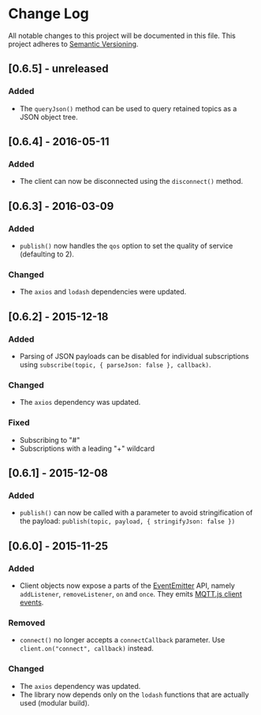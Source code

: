 # Change Log
All notable changes to this project will be documented in this file.
This project adheres to [Semantic Versioning](http://semver.org/).

## [0.6.5] - unreleased

### Added
- The `queryJson()` method can be used to query retained topics as a JSON object tree.

## [0.6.4] - 2016-05-11

### Added
- The client can now be disconnected using the `disconnect()` method.

## [0.6.3] - 2016-03-09

### Added
- `publish()` now handles the `qos` option to set the quality of service (defaulting to 2).

### Changed
- The `axios` and `lodash` dependencies were updated.

## [0.6.2] - 2015-12-18

### Added
- Parsing of JSON payloads can be disabled for individual subscriptions using `subscribe(topic, { parseJson: false }, callback)`.

### Changed
- The `axios` dependency was updated.

### Fixed
- Subscribing to "#"
- Subscriptions with a leading "+" wildcard

## [0.6.1] - 2015-12-08

### Added
- `publish()` can now be called with a parameter to avoid stringification of the payload: `publish(topic, payload, { stringifyJson: false })`

## [0.6.0] - 2015-11-25

### Added
- Client objects now expose a parts of the [EventEmitter](https://nodejs.org/api/events.html#events_class_events_eventemitter) API, namely `addListener`, `removeListener`, `on` and `once`. They emits [MQTT.js client events](https://github.com/mqttjs/MQTT.js#event-connect).

### Removed
- `connect()` no longer accepts a `connectCallback` parameter. Use `client.on("connect", callback)` instead.

### Changed
- The `axios` dependency was updated.
- The library now depends only on the `lodash` functions that are actually used (modular build).
